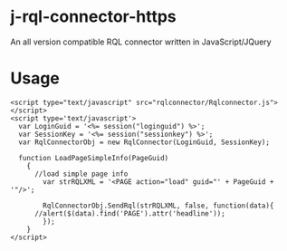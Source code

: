 j-rql-connector-https
=====================

An all version compatible RQL connector written in JavaScript/JQuery

Usage
=====
```
<script type="text/javascript" src="rqlconnector/Rqlconnector.js"></script>
<script type='text/javascript'>
  var LoginGuid = '<%= session("loginguid") %>';
  var SessionKey = '<%= session("sessionkey") %>';
  var RqlConnectorObj = new RqlConnector(LoginGuid, SessionKey);
  
  function LoadPageSimpleInfo(PageGuid)
	{
	  //load simple page info
		var strRQLXML = '<PAGE action="load" guid="' + PageGuid + '"/>';
			
		RqlConnectorObj.SendRql(strRQLXML, false, function(data){
      //alert($(data).find('PAGE').attr('headline'));
		});
	}
</script>
```
